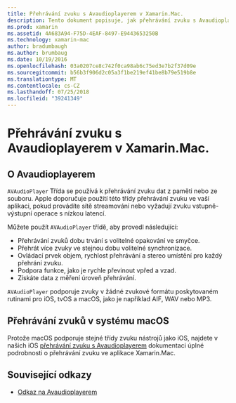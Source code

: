 ```yaml
---
title: Přehrávání zvuku s Avaudioplayerem v Xamarin.Mac.
description: Tento dokument popisuje, jak přehrávání zvuku s Avaudioplayerem v aplikaci pro Xamarin.Mac. Tento článek popisuje Avaudioplayerem na vysoké úrovni a odkazy na další dokumentaci, která popisuje podrobněji.
ms.prod: xamarin
ms.assetid: 4A683A94-F75D-4EAF-8497-E9443653250B
ms.technology: xamarin-mac
author: bradumbaugh
ms.author: brumbaug
ms.date: 10/19/2016
ms.openlocfilehash: 03a0207ce8c742f0ca98ab6c75ed3e7b2f37d09e
ms.sourcegitcommit: b56b3f906d2c05a3f1be219ef41be8b79e519b8e
ms.translationtype: MT
ms.contentlocale: cs-CZ
ms.lasthandoff: 07/25/2018
ms.locfileid: "39241349"
---
```

# <a name="playing-sound-with-avaudioplayer-in-xamarinmac"></a>Přehrávání zvuku s Avaudioplayerem v Xamarin.Mac.

## <a name="about-the-avaudioplayer"></a>O Avaudioplayerem

`AVAudioPlayer` Třída se používá k přehrávání zvuku dat z paměti nebo ze souboru. Apple doporučuje použití této třídy přehrávání zvuku ve vaší aplikaci, pokud provádíte sítě streamování nebo vyžadují zvuku vstupně-výstupní operace s nízkou latencí.

Můžete použít `AVAudioPlayer` třídě, aby provedl následující:

- Přehrávání zvuků dobu trvání s volitelné opakování ve smyčce.
- Přehrát více zvuky ve stejnou dobu volitelné synchronizace.
- Ovládací prvek objem, rychlost přehrávání a stereo umístění pro každý přehrání zvuku.
- Podpora funkce, jako je rychle převinout vpřed a vzad.
- Získáte data z měření úroveň přehrávání.

`AVAudioPlayer` podporuje zvuky v žádné zvukové formátu poskytovaném rutinami pro iOS, tvOS a macOS, jako je například AIF, WAV nebo MP3.

## <a name="playing-sounds-in-macos"></a>Přehrávání zvuků v systému macOS

Protože macOS podporuje stejné třídy zvuku nástrojů jako iOS, najdete v našich iOS [přehrávání zvuku s Avaudioplayerem](https://github.com/xamarin/recipes/tree/master/Recipes/ios/media/sound/avaudioplayer) dokumentaci úplné podrobnosti o přehrávání zvuku ve aplikace Xamarin.Mac.

## <a name="related-links"></a>Související odkazy

- [Odkaz na Avaudioplayerem](https://developer.apple.com/documentation/avfoundation/avaudioplayer)
